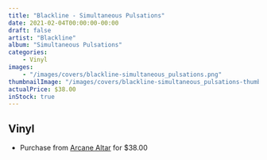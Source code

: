 ```yaml
---
title: "Blackline - Simultaneous Pulsations"
date: 2021-02-04T00:00:00-00:00
draft: false
artist: "Blackline"
album: "Simultaneous Pulsations"
categories:
    - Vinyl
images:
    - "/images/covers/blackline-simultaneous_pulsations.png"
thumbnailImage: "/images/covers/blackline-simultaneous_pulsations-thumb.png"
actualPrice: $38.00
inStock: true
---
```


## Vinyl
* Purchase from [Arcane Altar](https://arcanealtar.bigcartel.com/product/blackline-simultaneous-pulsations-2x10-mlp) for $38.00

